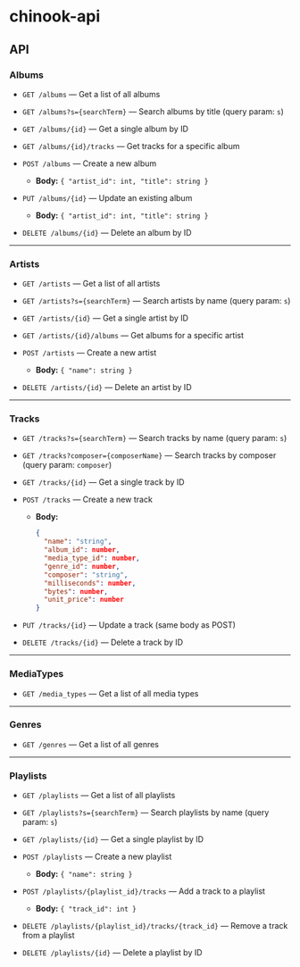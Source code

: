 # chinook-api

## API

### Albums
- `GET /albums` — Get a list of all albums  
- `GET /albums?s={searchTerm}` — Search albums by title (query param: `s`)  
- `GET /albums/{id}` — Get a single album by ID  

- `GET /albums/{id}/tracks` — Get tracks for a specific album  

- `POST /albums` — Create a new album  
  - **Body:** `{ "artist_id": int, "title": string }`

- `PUT /albums/{id}` — Update an existing album  
  - **Body:** `{ "artist_id": int, "title": string }`

- `DELETE /albums/{id}` — Delete an album by ID  
---
### Artists
- `GET /artists` — Get a list of all artists  
- `GET /artists?s={searchTerm}` — Search artists by name (query param: `s`)  
- `GET /artists/{id}` — Get a single artist by ID  

- `GET /artists/{id}/albums` — Get albums for a specific artist  

- `POST /artists` — Create a new artist  
  - **Body:** `{ "name": string }`

- `DELETE /artists/{id}` — Delete an artist by ID  
---
### Tracks
- `GET /tracks?s={searchTerm}` — Search tracks by name (query param: `s`)  
- `GET /tracks?composer={composerName}` — Search tracks by composer (query param: `composer`)  
- `GET /tracks/{id}` — Get a single track by ID  

- `POST /tracks` — Create a new track  
  - **Body:**  
    ```json
    {
      "name": "string",
      "album_id": number,
      "media_type_id": number,
      "genre_id": number,
      "composer": "string",
      "milliseconds": number,
      "bytes": number,
      "unit_price": number
    }
    ```

- `PUT /tracks/{id}` — Update a track (same body as POST)  

- `DELETE /tracks/{id}` — Delete a track by ID  
---
### MediaTypes
- `GET /media_types` — Get a list of all media types  
---
### Genres
- `GET /genres` — Get a list of all genres  
---
### Playlists
- `GET /playlists` — Get a list of all playlists  
- `GET /playlists?s={searchTerm}` — Search playlists by name (query param: `s`)  
- `GET /playlists/{id}` — Get a single playlist by ID  

- `POST /playlists` — Create a new playlist  
  - **Body:** `{ "name": string }`

- `POST /playlists/{playlist_id}/tracks` — Add a track to a playlist  
  - **Body:** `{ "track_id": int }`

- `DELETE /playlists/{playlist_id}/tracks/{track_id}` — Remove a track from a playlist  

- `DELETE /playlists/{id}` — Delete a playlist by ID  
